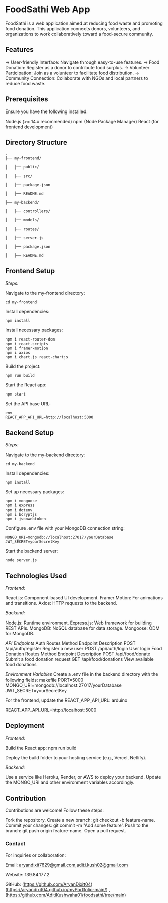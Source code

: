 # FoodSathi Web App

FoodSathi is a web application aimed at reducing food waste and promoting food donation. This application connects donors, volunteers, and organizations to work collaboratively toward a food-secure community.


## Features

-> User-friendly Interface: Navigate through easy-to-use features.
-> Food Donation: Register as a donor to contribute food surplus.
-> Volunteer Participation: Join as a volunteer to facilitate food distribution.
-> Community Connection: Collaborate with NGOs and local partners to reduce food waste.


## Prerequisites

Ensure you have the following installed:

Node.js (>= 14.x recommended)
npm (Node Package Manager)
React (for frontend development)


## Directory Structure

```
.
├── my-frontend/

│   ├── public/

│   ├── src/

│   ├── package.json

│   ├── README.md

├── my-backend/

│   ├── controllers/

│   ├── models/

│   ├── routes/

│   ├── server.js

│   ├── package.json

│   ├── README.md
```


## Frontend Setup

*Steps:*

Navigate to the my-frontend directory: 
```
cd my-frontend
```

Install dependencies:
```
npm install
```

Install necessary packages:
```
npm i react-router-dom
npm i react-scripts
npm i framer-motion
npm i axios
npm i chart.js react-chartjs
```

Build the project:
```
npm run build
```

Start the React app:
```
npm start
```

Set the API base URL:
```
env
REACT_APP_API_URL=http://localhost:5000
```


## Backend Setup

*Steps:*

Navigate to the my-backend directory:
```
cd my-backend
```

Install dependencies:
```
npm install
```

Set up necessary packages:
```
npm i mongoose
npm i express
npm i dotenv
npm i bcryptjs
npm i jsonwebtoken
```

Configure .env file with your MongoDB connection string:
```
MONGO_URI=mongodb://localhost:27017/yourDatabase
JWT_SECRET=yourSecretKey
```

Start the backend server:
```
node server.js
```


## Technologies Used

*Frontend:*

React.js: Component-based UI development.
Framer Motion: For animations and transitions.
Axios: HTTP requests to the backend.

*Backend:*

Node.js: Runtime environment.
Express.js: Web framework for building REST APIs.
MongoDB: NoSQL database for data storage.
Mongoose: ODM for MongoDB.

*API Endpoints*
Auth Routes
Method	Endpoint	Description
POST	/api/auth/register	Register a new user
POST	/api/auth/login	User login
Food Donation Routes
Method	Endpoint	Description
POST	/api/food/donate	Submit a food donation request
GET	/api/food/donations	View available food donations

*Environment Variables*
Create a .env file in the backend directory with the following fields:
makefile
PORT=5000
MONGO_URI=mongodb://localhost:27017/yourDatabase
JWT_SECRET=yourSecretKey

For the frontend, update the REACT_APP_API_URL:
arduino

REACT_APP_API_URL=http://localhost:5000


## Deployment

*Frontend:*

Build the React app:
npm run build

Deploy the build folder to your hosting service (e.g., Vercel, Netlify).

*Backend:*

Use a service like Heroku, Render, or AWS to deploy your backend.
Update the MONGO_URI and other environment variables accordingly.


## Contribution

Contributions are welcome! Follow these steps:

Fork the repository.
Create a new branch: git checkout -b feature-name.
Commit your changes: git commit -m 'Add some feature'.
Push to the branch: git push origin feature-name.
Open a pull request.



### Contact
For inquiries or collaboration:

Email: aryandixit7629@gmail.com,aditi.kush02@gmail.com

Website: 139.84.177.2

GitHub: (https://github.com/AryanDixit04)(https://aryandixit04.github.io/myPortfolio-main/) , (https://github.com/AditiKushwaha01/foodsathi/tree/main)
